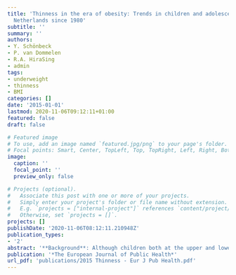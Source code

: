 ```yaml
---
title: 'Thinness in the era of obesity: Trends in children and adolescents in The
  Netherlands since 1980'
subtitle: ''
summary: ''
authors:
- Y. Schönbeck
- P. van Dommelen
- R.A. HiraSing
- admin
tags:
- underweight
- thinness
- BMI
categories: []
date: '2015-01-01'
lastmod: 2020-11-06T09:12:11+01:00
featured: false
draft: false

# Featured image
# To use, add an image named `featured.jpg/png` to your page's folder.
# Focal points: Smart, Center, TopLeft, Top, TopRight, Left, Right, BottomLeft, Bottom, BottomRight.
image:
  caption: ''
  focal_point: ''
  preview_only: false

# Projects (optional).
#   Associate this post with one or more of your projects.
#   Simply enter your project's folder or file name without extension.
#   E.g. `projects = ["internal-project"]` references `content/project/deep-learning/index.md`.
#   Otherwise, set `projects = []`.
projects: []
publishDate: '2020-11-06T08:12:11.210948Z'
publication_types:
- '2'
abstract: '**Background**: Although children both at the upper and lower tail of the body mass index (BMI) distribution are at greater health risk, relatively little is known about the development of thinness prevalence rates in developed countries over time. We studied trends in childhood thinness and assessed changes in the BMI distribution since the onset of the obesity epidemic. **Methods**: Growth data from 54 814 children aged 2–18 years of Dutch, Turkish and Moroccan origin living in The Netherlands were used. Anthropometric measurements were performed during nationwide cross-sectional growth studies in 1980 (only Dutch), 1997 and 2009. Prevalence rates of thinness grades I, II and III were calculated according to international cut-offs. BMI distributions for 1980, 1997 and 2009 were compared. **Results**: Since 1980, thinness (all grades combined) reduced significantly from 14.0% to 9.8% in children of Dutch origin, but the proportion of extremely thin children (grade III) remained constant. Thinness in children of Moroccan origin decreased significantly from 8.8% to 6.2% between 1997 and 2009. No significant difference was observed in children of Turkish origin (5.4% in 1997 vs. 5.7% in 2009). Thinness occurred most often in children aged 2–5 years. There were no differences between boys and girls. The BMI distribution widened since 1980, mainly due to an upward shift of the upper centiles. **Conclusion**: Since the onset of the obesity epidemic, prevalence rates of thinness decreased. However, we found a small but persistent group of extremely thin children. More research is needed to gain insight into their health status.'
publication: '*The European Journal of Public Health*'
url_pdf: 'publications/2015 Thinness - Eur J Pub Health.pdf'
---
```

